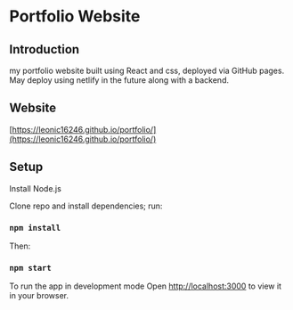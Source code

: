# Portfolio Website

## Introduction
my portfolio website built using React and css, deployed via GitHub pages. May deploy using netlify in the future along with a backend.

## Website
[https://leonic16246.github.io/portfolio/](https://leonic16246.github.io/portfolio/)

## Setup
Install Node.js

Clone repo and install dependencies; run:
### `npm install`

Then:

### `npm start`

To run the app in development mode
Open [http://localhost:3000](http://localhost:3000) to view it in your browser.
